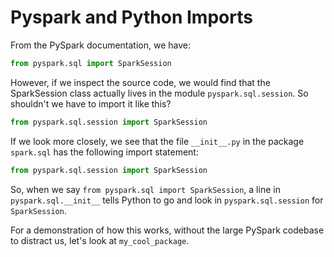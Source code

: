 # Pyspark and Python Imports

From the PySpark documentation, we have:

```python
from pyspark.sql import SparkSession
```

However, if we inspect the source code, we would find that the SparkSession class actually lives in the module `pyspark.sql.session`. So shouldn't we have to import it like this?

```python
from pyspark.sql.session import SparkSession
```


If we look more closely, we see that the file `__init__.py` in the package `spark.sql` has the following import statement:

```python
from pyspark.sql.session import SparkSession
```

So, when we say `from pyspark.sql import SparkSession`, a line in `pyspark.sql.__init__` tells Python to go and look in `pyspark.sql.session` for `SparkSession`.

For a demonstration of how this works, without the large PySpark codebase to distract us, let's look at `my_cool_package`.
